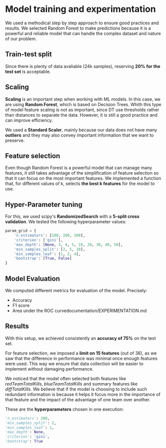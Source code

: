 # Model training and experimentation

We used a methodical step by step approach to ensure good practices and results.
We selected Random Forest to make predictions because it is a powerful and reliable model that can handle the complex dataset and nature of our problem.

## Train-test split

Since there is plenty of data avaliable (24k samples), reserving **20% for the test set** is acceptable.

## Scaling

**Scaling** is an important step when working with ML models. In this case, we are using **Random Forest**, which is based on Decision Trees. Whith this type of model feature scaling is not as important, since DT use thresholds rather than distances to separate the data. However, it is still a good practice and can improve efficiency.

We used a **Standard Scaler**, mainly because our data does not have many **outliers** and they may also convey important information that we want to preserve.

## Feature selection

Even though Random Forest is a powerful model that can manage many features, it still takes advantage of the simplification of feature selection so that it can focus on the most important features. We implemented a function that, for different values of k, selects **the best k features** for the model to use.

## Hyper-Parameter tuning

For this, we used scipy's **RandomizedSearch** with a **5-split cross validation**. We tested the following hyperparameter values:

```python
param_grid = {
    'n_estimators': [100, 200, 300],
    'criterion': ['gini'],
    'max_depth': [None, 3, 4, 5, 10, 20, 30, 40, 50],
    'min_samples_split': [2, 5, 10],
    'min_samples_leaf': [1, 2, 4],
    'bootstrap': [True, False]
}
```

## Model Evaluation

We computed different metrics for evaluation of the model. Precisely:

- Accuracy
- F1 score
- Area under the ROC curvedocumentation/EXPERIMENTATION.md
## Results

With this setup, we achieved consistently an **accuracy of 75%** on the test set.

For feature selection, we imposed a **limit on 15 features** (out of 38), as we saw that the difference in performance was minimal once enough features were used. This way we ensure that data collection will be easier to implement without damaging performance.

We noticed that the model often selected both features like *redTeamTotalKills*, *blueTeamTotalKills* and summary features like *diffTotalKills*. We believe that if the model is choosing to include such redundant information is because it helps it focus more in the importance of that feature and the impact of the advantage of one team over another.

These are the **hyperparameters** chosen in one execution:

```Python
'n_estimators': 200,
'min_samples_split': 2,
'min_samples_leaf': 1,
'max_depth': None,
'criterion': 'gini',
'bootstrap': True
```
